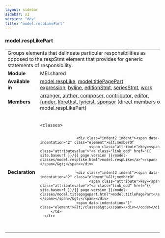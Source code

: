 ```yaml
---
layout: sidebar
sidebar: s1
version: "dev"
title: "model.respLikePart"
---
```

<div class="classSpec model">
   <h3 id="model.respLikePart">model.respLikePart</h3>
   <table class="wovenodd">
      <tr>
         <td colspan="2" class="wovenodd-col2">Groups elements that delineate particular responsibilities as opposed to the respStmt
            element that provides for generic statements of responsibility.
         </td>
      </tr>
      <tr>
         <td class="wovenodd-col1"><strong>Module</strong></td>
         <td class="wovenodd-col2">MEI.shared</td>
      </tr>
      <tr>
         <td class="wovenodd-col1"><strong>Available in</strong></td>
         <td class="wovenodd-col2">
            <div class="parent">
               <div><a class="link_odd_classSpec" href="{{ site.baseurl }}/{{ page.version }}/model-classes/model.resplike.html">model.respLike</a>, <a class="link_odd_classSpec" href="{{ site.baseurl }}/{{ page.version }}/model-classes/model.titlepagepart.html">model.titlePagePart</a></div>
               <div><a class="link_odd_elementSpec" href="{{ site.baseurl }}/{{ page.version }}/elements/expression.html">expression</a>, <a class="link_odd_elementSpec" href="{{ site.baseurl }}/{{ page.version }}/elements/byline.html">byline</a>, <a class="link_odd_elementSpec" href="{{ site.baseurl }}/{{ page.version }}/elements/editionstmt.html">editionStmt</a>, <a class="link_odd_elementSpec" href="{{ site.baseurl }}/{{ page.version }}/elements/seriesstmt.html">seriesStmt</a>, <a class="link_odd_elementSpec" href="{{ site.baseurl }}/{{ page.version }}/elements/work.html">work</a></div>
            </div>
         </td>
      </tr>
      <tr>
         <td class="wovenodd-col1"><strong>Members</strong></td>
         <td class="wovenodd-col2">
            <div class="parent">
               <div><a class="link_odd_elementSpec" href="{{ site.baseurl }}/{{ page.version }}/elements/arranger.html">arranger</a>, <a class="link_odd_elementSpec" href="{{ site.baseurl }}/{{ page.version }}/elements/author.html">author</a>, <a class="link_odd_elementSpec" href="{{ site.baseurl }}/{{ page.version }}/elements/composer.html">composer</a>, <a class="link_odd_elementSpec" href="{{ site.baseurl }}/{{ page.version }}/elements/contributor.html">contributor</a>, <a class="link_odd_elementSpec" href="{{ site.baseurl }}/{{ page.version }}/elements/editor.html">editor</a>, <a class="link_odd_elementSpec" href="{{ site.baseurl }}/{{ page.version }}/elements/funder.html">funder</a>, <a class="link_odd_elementSpec" href="{{ site.baseurl }}/{{ page.version }}/elements/librettist.html">librettist</a>, <a class="link_odd_elementSpec" href="{{ site.baseurl }}/{{ page.version }}/elements/lyricist.html">lyricist</a>, <a class="link_odd_elementSpec" href="{{ site.baseurl }}/{{ page.version }}/elements/sponsor.html">sponsor</a> (direct members of model.respLikePart)
               </div>
            </div>
         </td>
      </tr>
      <tr>
         <td class="wovenodd-col1"><strong>Declaration</strong></td>
         <td class="wovenodd-col2">
            <div class="code" xml:space="preserve" data-lang="ODD"><code>
                  <div class="indent1 indent"><span data-indentation="1" class="element">&lt;classes&gt;</span>
                     
                     <div class="indent2 indent"><span data-indentation="2" class="element">&lt;memberOf
                           <span class="attribute">key=<span class="attributevalue">"<a class="link_odd" href="{{ site.baseurl }}/{{ page.version }}/model-classes/model.resplike.html">model.respLike</a>"</span></span>/&gt;</span></div>
                     
                     <div class="indent2 indent"><span data-indentation="2" class="element">&lt;memberOf
                           <span class="attribute">key=<span class="attributevalue">"<a class="link_odd" href="{{ site.baseurl }}/{{ page.version }}/model-classes/model.titlepagepart.html">model.titlePagePart</a>"</span></span>/&gt;</span></div>
                     <span data-indentation="1" class="element">&lt;/classes&gt;</span></div></code></div>
         </td>
      </tr>
   </table>
</div>